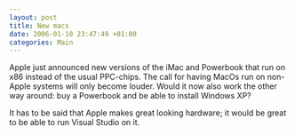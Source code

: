 ```yaml
---
layout: post
title: New macs
date: 2006-01-10 23:47:49 +01:00
categories: Main
---
```

<P>Apple just announced new versions of the iMac and Powerbook that run on x86 instead of the usual PPC-chips. The call for having MacOs run on non-Apple systems will only become louder. Would it now also work the other way around: buy a Powerbook and be able to install Windows XP? </P>
<P>It has to be said that Apple makes great looking hardware; it would be great to be able to run Visual Studio on it.</P>
